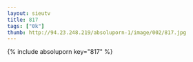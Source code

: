 ```yaml
--- 
layout: sieutv
title: 817
tags: ["0k"]
thumb: http://94.23.248.219/absoluporn-1/image/002/817.jpg
---
```

{% include absoluporn key="817" %} 
